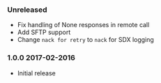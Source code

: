 ### Unreleased
  - Fix handling of None responses in remote call
  - Add SFTP support
  - Change `nack for retry` to `nack` for SDX logging

### 1.0.0 2017-02-2016
  - Initial release
